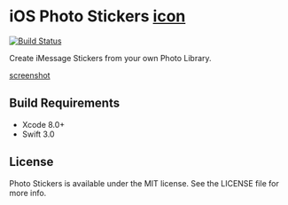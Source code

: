 # iOS Photo Stickers  [icon]

[![Build Status](https://travis-ci.org/jjochen/photostickers.svg?branch=master&style=flat)](https://travis-ci.org/jjochen/photostickers)

Create iMessage Stickers from your own Photo Library.

[screenshot]

## Build Requirements

* Xcode 8.0+
* Swift 3.0

## License

Photo Stickers is available under the MIT license. See the LICENSE file for more info.

[screenshot]: Screenshot.jpg "Photo Stickers Screenshot"
[icon]: Icon.jpg "Photo Stickers Icon"
